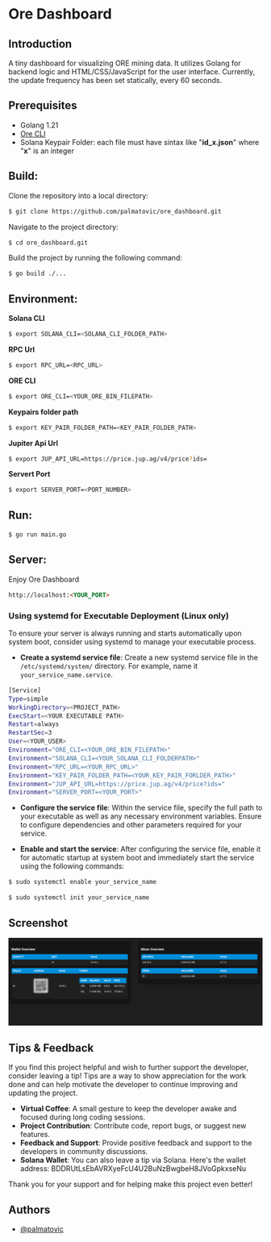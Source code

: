 
# Ore Dashboard



## Introduction

A tiny dashboard for visualizing ORE mining data. It utilizes Golang for backend logic and HTML/CSS/JavaScript for the user interface.
Currently, the update frequency has been set statically, every 60 seconds.

## Prerequisites

- Golang 1.21
- [Ore CLI](https://ore.supply/download)
- Solana Keypair Folder: each file must have sintax like "**id_x.json**" where "**x**" is an integer

## Build:

Clone the repository into a local directory:

```bash
$ git clone https://github.com/palmatovic/ore_dashboard.git
```


Navigate to the project directory:

```bash
$ cd ore_dashboard.git
```

Build the project by running the following command:

```bash
$ go build ./...
```

## Environment:

**Solana CLI**
```bash
$ export SOLANA_CLI=<SOLANA_CLI_FOLDER_PATH>
```

**RPC Url**
```bash
$ export RPC_URL=<RPC_URL>
```
**ORE CLI**
```bash
$ export ORE_CLI=<YOUR_ORE_BIN_FILEPATH>
```

**Keypairs folder path**
```bash
$ export KEY_PAIR_FOLDER_PATH=<KEY_PAIR_FOLDER_PATH>
```
**Jupiter Api Url**
```bash
$ export JUP_API_URL=https://price.jup.ag/v4/price?ids=
```

**Servert Port**
```bash
$ export SERVER_PORT=<PORT_NUMBER>
```

## Run:

```bash
$ go run main.go
```

## Server:
Enjoy Ore Dashboard
``` html
http://localhost:<YOUR_PORT>
```


### Using systemd for Executable Deployment (Linux only)

To ensure your server is always running and starts automatically upon system boot, consider using systemd to manage your executable process.

 * **Create a systemd service file**:
   Create a new systemd service file in the `/etc/systemd/system/` directory. For example, name it `your_service_name.service`.

```bash
[Service]
Type=simple
WorkingDirectory=<PROJECT_PATH>
ExecStart=<YOUR EXECUTABLE PATH>
Restart=always
RestartSec=3
User=<YOUR_USER>
Environment="ORE_CLI=<YOUR_ORE_BIN_FILEPATH>"
Environment="SOLANA_CLI=<YOUR_SOLANA_CLI_FOLDERPATH>"
Environment="RPC_URL=<YOUR_RPC_URL>"
Environment="KEY_PAIR_FOLDER_PATH=<YOUR_KEY_PAIR_FORLDER_PATH>"
Environment="JUP_API_URL=https://price.jup.ag/v4/price?ids="
Environment="SERVER_PORT=<YOUR_PORT>"
```

 * **Configure the service file**:
   Within the service file, specify the full path to your executable as well as any necessary environment variables. Ensure to configure dependencies and other parameters required for your service.

 * **Enable and start the service**:
   After configuring the service file, enable it for automatic startup at system boot and immediately start the service using the following commands:
```bash
$ sudo systemctl enable your_service_name
```
```bash
$ sudo systemctl init your_service_name
```

## Screenshot

![UI](ui.png)


## Tips & Feedback

If you find this project helpful and wish to further support the developer, consider leaving a tip! Tips are a way to show appreciation for the work done and can help motivate the developer to continue improving and updating the project.

- **Virtual Coffee**: A small gesture to keep the developer awake and focused during long coding sessions.
- **Project Contribution**: Contribute code, report bugs, or suggest new features.
- **Feedback and Support**: Provide positive feedback and support to the developers in community discussions.
- **Solana Wallet**: You can also leave a tip via Solana. Here's the wallet address: BDDRUtLsEbAVRXyeFcU4U2BuNzBwgbeH8JVoGpkxseNu

Thank you for your support and for helping make this project even better!

## Authors

- [@palmatovic](https://www.github.com/palmatovic)
